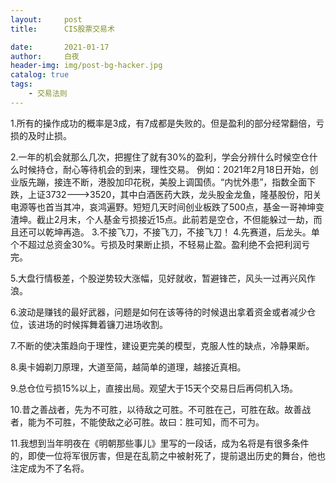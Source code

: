 ```yaml
---
layout:     post
title:      CIS股票交易术

date:       2021-01-17
author:     白夜
header-img: img/post-bg-hacker.jpg
catalog: true
tags:
    - 交易法则
---
```




1.所有的操作成功的概率是3成，有7成都是失败的。但是盈利的部分经常翻倍，亏损的及时止损。

2.一年的机会就那么几次，把握住了就有30%的盈利，学会分辨什么时候空仓什么时候持仓，耐心等待机会的到来，理性交易。
例如：2021年2月18日开始，创业版先蹦，接连不断，港股加印花税，美股上调国债。“内忧外患”，指数全面下跌，上证3732--->3520，其中白酒医药大跌，龙头股金龙鱼，隆基股份，阳关电源等也首当其冲，哀鸿遍野。短短几天时间创业板跌了500点，基金一哥神坤变渣坤。截止2月末，个人基金亏损接近15点。此前若是空仓，不但能躲过一劫，而且还可以乾坤再造。
3.不接飞刀，不接飞刀，不接飞刀！
4.先赛道，后龙头。单个不超过总资金30%。亏损及时果断止损，不轻易止盈。盈利绝不会把利润亏完。

5.大盘行情极差，个股逆势较大涨幅，见好就收，暂避锋芒，风头一过再兴风作浪。

6.波动是赚钱的最好武器，问题是如何在该等待的时候退出拿着资金或者减少仓位，该进场的时候挥舞着镰刀进场收割。

7.不断的使决策趋向于理性，建设更完美的模型，克服人性的缺点，冷静果断。

8.奥卡姆剃刀原理，大道至简，越简单的道理，越接近真相。

9.总仓位亏损15%以上，直接出局。观望大于15天个交易日后再伺机入场。

10.昔之善战者，先为不可胜，以待敌之可胜。不可胜在己，可胜在敌。故善战者，能为不可胜，不能使敌之必可胜。故曰：胜可知，而不可为。

11.我想到当年明夜在《明朝那些事儿》里写的一段话，成为名将是有很多条件的，即使一位将军很厉害，但是在乱箭之中被射死了，提前退出历史的舞台，他也注定成为不了名将。
